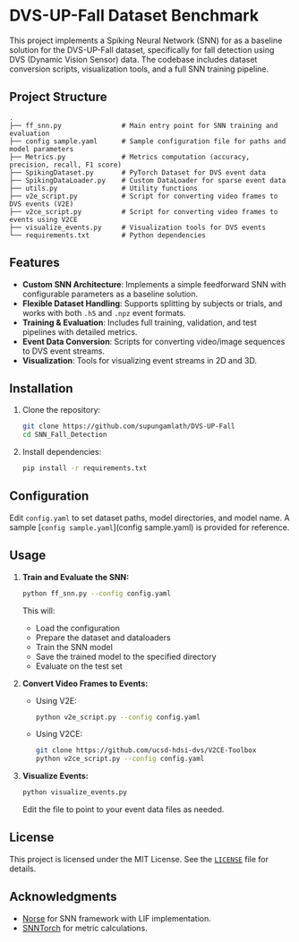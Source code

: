 # DVS-UP-Fall Dataset Benchmark

This project implements a Spiking Neural Network (SNN) for as a baseline solution for the DVS-UP-Fall dataset, specifically for fall detection using DVS (Dynamic Vision Sensor) data. The codebase includes dataset conversion scripts, visualization tools, and a full SNN training pipeline.

## Project Structure

```
.
├── ff_snn.py               # Main entry point for SNN training and evaluation
├── config sample.yaml      # Sample configuration file for paths and model parameters
├── Metrics.py              # Metrics computation (accuracy, precision, recall, F1 score)
├── SpikingDataset.py       # PyTorch Dataset for DVS event data
├── SpikingDataLoader.py    # Custom DataLoader for sparse event data
├── utils.py                # Utility functions 
├── v2e_script.py           # Script for converting video frames to DVS events (V2E)
├── v2ce_script.py          # Script for converting video frames to events using V2CE
├── visualize_events.py     # Visualization tools for DVS events 
└── requirements.txt        # Python dependencies
```

## Features

- **Custom SNN Architecture**: Implements a simple feedforward SNN with configurable parameters as a baseline solution.
- **Flexible Dataset Handling**: Supports splitting by subjects or trials, and works with both `.h5` and `.npz` event formats.
- **Training & Evaluation**: Includes full training, validation, and test pipelines with detailed metrics.
- **Event Data Conversion**: Scripts for converting video/image sequences to DVS event streams.
- **Visualization**: Tools for visualizing event streams in 2D and 3D.

## Installation

1. Clone the repository:
   ```bash
   git clone https://github.com/supungamlath/DVS-UP-Fall
   cd SNN_Fall_Detection
   ```

2. Install dependencies:
   ```bash
   pip install -r requirements.txt
   ```

## Configuration

Edit `config.yaml` to set dataset paths, model directories, and model name. A sample [`config sample.yaml`](config sample.yaml) is provided for reference.

## Usage

1. **Train and Evaluate the SNN:**
   ```bash
   python ff_snn.py --config config.yaml
   ```

   This will:
   - Load the configuration
   - Prepare the dataset and dataloaders
   - Train the SNN model
   - Save the trained model to the specified directory
   - Evaluate on the test set

2. **Convert Video Frames to Events:**
   - Using V2E:
     ```bash
     python v2e_script.py --config config.yaml
     ```
   - Using V2CE:
     ```bash
     git clone https://github.com/ucsd-hdsi-dvs/V2CE-Toolbox
     python v2ce_script.py --config config.yaml
     ```

3. **Visualize Events:**
   ```bash
   python visualize_events.py
   ```
   Edit the file to point to your event data files as needed.

## License

This project is licensed under the MIT License. See the [`LICENSE`](LICENSE) file for details.

## Acknowledgments

- [Norse](https://github.com/norse/norse) for SNN framework with LIF implementation.
- [SNNTorch](https://scikit-learn.org/stable/index.html) for metric calculations.